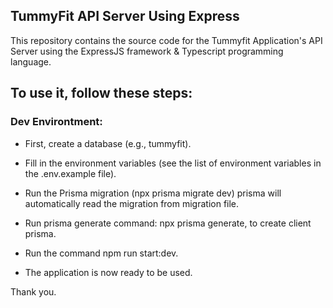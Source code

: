 ## TummyFit API Server Using Express

This repository contains the source code for the Tummyfit Application's API Server using the ExpressJS framework & Typescript programming language.

## To use it, follow these steps:

### Dev Environtment:

- First, create a database (e.g., tummyfit).

- Fill in the environment variables (see the list of environment variables in the .env.example file).

- Run the Prisma migration (npx prisma migrate dev) prisma will automatically read the migration from migration file.

- Run prisma generate command: npx prisma generate, to create client prisma.

- Run the command npm run start:dev.

- The application is now ready to be used.

Thank you.
